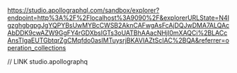 https://studio.apollographql.com/sandbox/explorer?endpoint=http%3A%2F%2Flocalhost%3A9090%2F&explorerURLState=N4IgzghgbgpgJgYQPYBsUwMYBcCWSB2AknCAFwgAsFcAjDQJwDMA7ALQAcAbDDK9cwAZW9GgFY4rGDXbsIGTs3oUATBhAAacNHjI0mXAQCi%2BLACcAnsTIgaEUTGbtqrZgCMqfdo0asIMTuysrjBKAVIAZtScIAC%2BQA&referrer=operation_collections

// LINK studio.apollographq